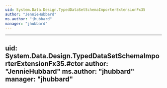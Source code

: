 ```yaml
---
uid: System.Data.Design.TypedDataSetSchemaImporterExtensionFx35
author: "JennieHubbard"
ms.author: "jhubbard"
manager: "jhubbard"
---
```


---
uid: System.Data.Design.TypedDataSetSchemaImporterExtensionFx35.#ctor
author: "JennieHubbard"
ms.author: "jhubbard"
manager: "jhubbard"
---
